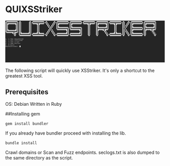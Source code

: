 # QUIXSStriker
![GitHub Logo](intro.PNG)

The following script will quickly use XSStriker. It's only a shortcut to the greatest XSS tool.

## Prerequisites

OS: Debian
Written in Ruby

##Installing gem
```
gem install bundler
```
If you already have bundler proceed with installing the lib.
```
bundle install
```

Crawl domains or Scan and Fuzz endpoints. seclogs.txt is also dumped to the same directory as the script.
